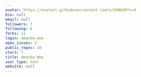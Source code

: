 ```yaml
---
avatar: https://avatars.githubusercontent.com/u/568649?v=4
bio: null
email: null
followers: 7
following: 6
forks: 11
login: amanda-wee
open_issues: 2
public_repos: 10
stars: 7
title: Amanda Wee
user_type: User
website: null
---
```

